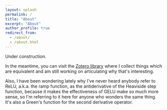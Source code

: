 ```yaml
---
layout: splash
permalink: /
title: "About"
excerpt: "About"
author_profile: true
redirect_from: 
  - /about/
  - /about.html
---
```


Under construction.

In the meantime, you can visit the [Zotero library](https://www.zotero.org/groups/5240598/found-objects) where I collect things which are equivalent and am still working on articulating why that's interesting.

Also, I have been wondering lately why I've never heard anybody refer to ReLU, a.k.a. the ramp function, as the antiderivative of the Heaviside step function, because it makes the effectiveness of GELU make so much more sense, so I'm referring to it here for anyone who wonders the same thing. It's also a Green's function for the second derivative operator.
